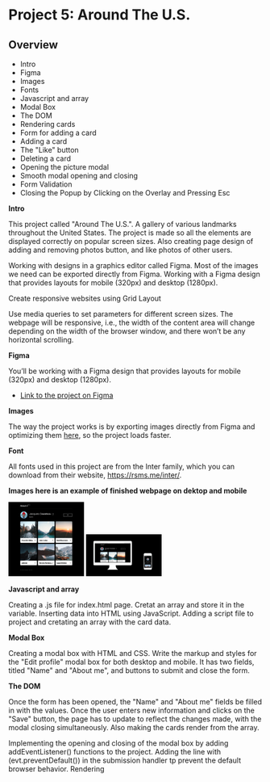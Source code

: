 # Project 5: Around The U.S.

## Overview

- Intro
- Figma
- Images
- Fonts
- Javascript and array
- Modal Box
- The DOM
- Rendering cards
- Form for adding a card
- Adding a card
- The "Like" button
- Deleting a card
- Opening the picture modal
- Smooth modal opening and closing
- Form Validation
- Closing the Popup by Clicking on the Overlay and Pressing Esc

**Intro**

This project called "Around The U.S.". A gallery of various landmarks throughout the United States. The project is made so all the elements are displayed correctly on popular screen sizes. Also creating page design of adding and removing photos button, and like photos of other users.

Working with designs in a graphics editor called Figma. Most of the images we need can be exported directly from Figma. Working with a Figma design that provides layouts for mobile (320px) and desktop (1280px).

Create responsive websites using Grid Layout

Use media queries to set parameters for different screen sizes. The webpage will be responsive, i.e., the width of the content area will change depending on the width of the browser window, and there won’t be any horizontal scrolling.

**Figma**

You’ll be working with a Figma design that provides layouts for mobile (320px) and desktop (1280px).

- [Link to the project on Figma](https://www.figma.com/file/ii4xxsJ0ghevUOcssTlHZv/Sprint-3%3A-Around-the-US?node-id=0%3A1)

**Images**

The way the project works is by exporting images directly from Figma and optimizing them [here](https://tinypng.com/), so the project loads faster.

**Font**

All fonts used in this project are from the Inter family, which you can download from their website, https://rsms.me/inter/.

**Images here is an example of finished webpage on dektop and mobile**

<img
  src="/images/screen320px.png"
  alt="finshed webpage on desktop and mobile.png"
  style="display: inline-block; margin: 0 auto; max-width: 150px">
<img
  src="/images/finshed webpage on desktop and mobile.png"
  alt="finshed webpage on desktop and mobile.png"
  style="display: inline-block; margin: 0 auto; max-width: 150px">

**Javascript and array**

Creating a .js file for index.html page. Cretat an array and store it in the variable. Inserting data into HTML using JavaScript. Adding a script file to project and cretating an array with the card data.

**Modal Box**

Creating a modal box with HTML and CSS. Write the markup and styles for the "Edit profile" modal box for both desktop and mobile. It has two fields, titled "Name" and "About me", and buttons to submit and close the form.

**The DOM**

Once the form has been opened, the "Name" and "About me" fields be filled in with the values. Once the user enters new information and clicks on the "Save" button, the page has to update to reflect the changes made, with the modal closing simultaneously. Also making the cards render from the array.

Implementing the opening and closing of the modal box by adding addEventListener() functions to the project.
Adding the line with (evt.preventDefault()) in the submission handler tp prevent the default browser behavior.
Rendering <template> elements with JavaScript.
Adding Elements to the DOM.

**Rendering cards**

Rewriting the logic to iterate through the array of cards using a for loop by using the appropriate array method like forEach.

**Form for adding a card**

Adding a form for adding a new card to the project that can be opened once the user clicks on the "+" button, and be closed when the user clicks on the "Close" button.

**Adding a card**

The user can write a custom name for the card and add a link to a picture. Once the user clicks on the "Save" button, the new card must appear at the card container's beginning, with the form modal closing simultaneously. Connect the handler to the form to watch the submit event.

**The "Like" button**

If the user clicks on the "Like" button, the heart changes its color.

**Deleting a card**

Adding a delete icon to the cards. Then, the buttons work by writing the needed code.

**Opening the picture modal**

Once a user clicks on a picture, the modal box with that picture opens. When they click "Close," it closes.

**Smooth modal opening and closing**

Making the modal box look smooth when opening and closing. When being opened, all the modal boxes smoothly appear out from transparency, and when being closed, they smoothly become completely transparent again.

**Form Validation**

Validating the "Edit Profile" Form and the "New Place" Form

If a field of the "Edit profile" form doesn't pass the validation, a red error message should be displayed underneath it.

If any field doesn't pass validation, the "Save" button should be inactive. If both fields pass validation, then they should be active. Use the colors from the design for the inactive buttons.

**Closing the Popup by Clicking on the Overlay and Pressing Esc**

Code a feature that allows the users to close the popup by clicking on the overlay, i.e. anywhere outside the popup's borders. And all so closing the popup by Pressing on Esc.

### GitHub Pages link

[Link to Live Website] https://dbishop15.github.io/se_project_aroundtheus/
